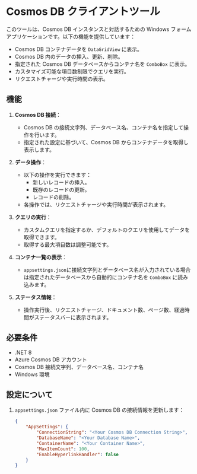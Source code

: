 ﻿# Cosmos DB クライアントツール

このツールは、Cosmos DB インスタンスと対話するための Windows フォームアプリケーションです。以下の機能を提供しています：

- Cosmos DB コンテナデータを `DataGridView` に表示。
- Cosmos DB 内のデータの挿入、更新、削除。
- 指定された Cosmos DB データベースからコンテナ名を `ComboBox` に表示。
- カスタマイズ可能な項目数制限でクエリを実行。
- リクエストチャージや実行時間の表示。

## 機能

1. **Cosmos DB 接続**：
   - Cosmos DB の接続文字列、データベース名、コンテナ名を指定して操作を行います。
   - 指定された設定に基づいて、Cosmos DB からコンテナデータを取得し表示します。

2. **データ操作**：
   - 以下の操作を実行できます：
     - 新しいレコードの挿入。
     - 既存のレコードの更新。
     - レコードの削除。
   - 各操作では、リクエストチャージや実行時間が表示されます。

3. **クエリの実行**：
   - カスタムクエリを指定するか、デフォルトのクエリを使用してデータを取得できます。
   - 取得する最大項目数は調整可能です。

4. **コンテナ一覧の表示**：
   - `appsettings.json`に接続文字列とデータベース名が入力されている場合は指定されたデータベースから自動的にコンテナ名を `ComboBox` に読み込みます。

5. **ステータス情報**：
   - 操作実行後、リクエストチャージ、ドキュメント数、ページ数、経過時間がステータスバーに表示されます。

## 必要条件

- .NET 8
- Azure Cosmos DB アカウント
- Cosmos DB 接続文字列、データベース名、コンテナ名
- Windows 環境

## 設定について

1. `appsettings.json` ファイル内に Cosmos DB の接続情報を更新します：

   ```json
   {
       "AppSettings": {
           "ConnectionString": "<Your Cosmos DB Connection String>",
           "DatabaseName": "<Your Database Name>",
           "ContainerName": "<Your Container Name>",
           "MaxItemCount": 100,
           "EnableHyperlinkHandler": false
       }
   }